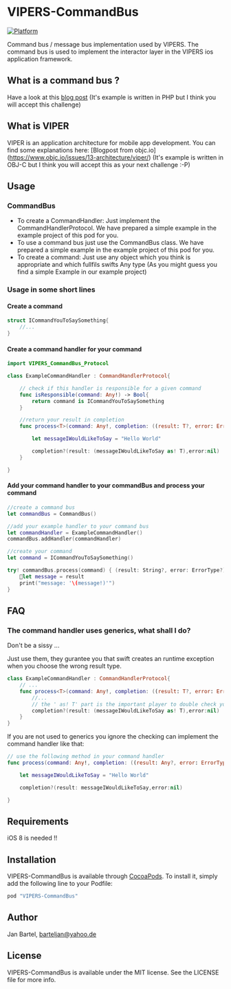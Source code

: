 # VIPERS-CommandBus

[![Platform](https://img.shields.io/cocoapods/p/VIPERS-CommandBus.svg?style=flat)](http://cocoapods.org/pods/VIPERS-CommandBus)

Command bus / message bus implementation used by VIPERS. The command bus is used to implement the interactor layer in the VIPERS ios application framework.

## What is a command bus ?
Have a look at this [blog post](http://php-and-symfony.matthiasnoback.nl/2015/01/a-wave-of-command-buses/) (It's example is written in PHP but I think you will accept this challenge)

## What is VIPER

VIPER is an application architecture for mobile app development.
You can find some explanations here: [Blogpost from objc.io] (https://www.objc.io/issues/13-architecture/viper/)  (It's example is written in OBJ-C but I think you will accept this as your next challenge :-P)

## Usage

### CommandBus
* To create a CommandHandler: Just implement the CommandHandlerProtocol. We have prepared a simple example in the example project of this pod for you.
* To use a command bus just use the CommandBus class. We have prepared a simple example in the example project of this pod for you.
* To create a command: Just use any object which you think is appropriate and which fullfils swifts Any type (As you might guess you find a simple Example in our example project) 

### Usage in some short lines

#### Create a command

```swift
struct ICommandYouToSaySomething{
    //...
}
```

#### Create a command handler for your command 

```swift
import VIPERS_CommandBus_Protocol

class ExampleCommandHandler : CommandHandlerProtocol{

    // check if this handler is responsible for a given command
    func isResponsible(command: Any!) -> Bool{
        return command is ICommandYouToSaySomething
    }

    //return your result in completion
    func process<T>(command: Any!, completion: ((result: T?, error: ErrorType?) -> Void)?)  throws{

        let messageIWouldLikeToSay = "Hello World"

        completion?(result: (messageIWouldLikeToSay as! T),error:nil)
    }

}
```

#### Add your command handler to your commandBus and process your command

```swift
//create a command bus
let commandBus = CommandBus()

//add your example handler to your command bus
let commandHandler = ExampleCommandHandler()
commandBus.addHandler(commandHandler)

//create your command
let command = ICommandYouToSaySomething()

try! commandBus.process(command) { (result: String?, error: ErrorType?) in
    let message = result
    print("message: '\(message!)'")
}

```

## FAQ

### The command handler uses generics, what shall I do?

Don't be a sissy ... 

Just use them, they gurantee you that swift creates an runtime exception when you choose the wrong result type.

```swift
class ExampleCommandHandler : CommandHandlerProtocol{
    // ...
    func process<T>(command: Any!, completion: ((result: T?, error: ErrorType?) -> Void)?)  throws{
        //...
        // the ' as! T' part is the important player to double check your result 
        completion?(result: (messageIWouldLikeToSay as! T),error:nil)
    }
}
```

If you are not used to generics you ignore the checking can implement the command handler like that:

```swift
// use the following method in your command handler
func process(command: Any!, completion: ((result: Any?, error: ErrorType?) -> Void)?) throws{

    let messageIWouldLikeToSay = "Hello World"

    completion?(result: messageIWouldLikeToSay,error:nil)

}
```

## Requirements
iOS 8 is needed !!

## Installation

VIPERS-CommandBus is available through [CocoaPods](http://cocoapods.org). To install
it, simply add the following line to your Podfile:


```ruby
pod "VIPERS-CommandBus"
```

## Author

Jan Bartel, barteljan@yahoo.de

## License

VIPERS-CommandBus is available under the MIT license. See the LICENSE file for more info.
